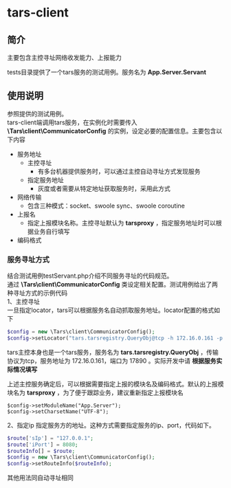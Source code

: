 # tars-client

## 简介
主要包含主控寻址网络收发能力、上报能力

tests目录提供了一个tars服务的测试用例。服务名为 **App.Server.Servant**

## 使用说明
参照提供的测试用例。  
tars-client端调用tars服务，在实例化时需要传入 **\Tars\client\CommunicatorConfig** 的实例，设定必要的配置信息。主要包含以下内容  
* 服务地址
    * 主控寻址
        * 有多台机器提供服务时，可以通过主控自动寻址方式发现服务
    * 指定服务地址
        * 灰度或者需要从特定地址获取服务时，采用此方式
* 网络传输
    * 包含三种模式：socket、swoole sync、swoole coroutine
* 上报名
    * 指定上报模块名称。主控寻址默认为 **tarsproxy** ，指定服务地址时可以根据业务自行填写
* 编码格式

### 服务寻址方式
结合测试用例testServant.php介绍不同服务寻址的代码规范。  
通过 **\Tars\client\CommunicatorConfig** 类设定相关配置。测试用例给出了两种寻址方式的示例代码  
1、主控寻址  
一旦指定locator，tars可以根据服务名自动抓取服务地址。locator配置的格式如下  
```php
$config = new \Tars\client\CommunicatorConfig();
$config->setLocator("tars.tarsregistry.QueryObj@tcp -h 172.16.0.161 -p 17890");
```
tars主控本身也是一个tars服务，服务名为 **tars.tarsregistry.QueryObj** ，传输协议为tcp，服务地址为 172.16.0.161，端口为 17890 。实际开发中请 **根据服务实际情况填写**  

上述主控服务确定后，可以根据需要指定上报的模块名及编码格式。默认的上报模块名为 **tarsproxy** ，为了便于跟踪业务，建议重新指定上报模块名
```
$config->setModuleName("App.Server");
$config->setCharsetName("UTF-8");
```

2、指定ip
指定服务方的地址。这种方式需要指定服务的ip、port，代码如下。
```php
$route['sIp'] = "127.0.0.1";
$route['iPort'] = 8080;
$routeInfo[] = $route;
$config = new \Tars\client\CommunicatorConfig();
$config->setRouteInfo($routeInfo);
```
其他用法同自动寻址相同
